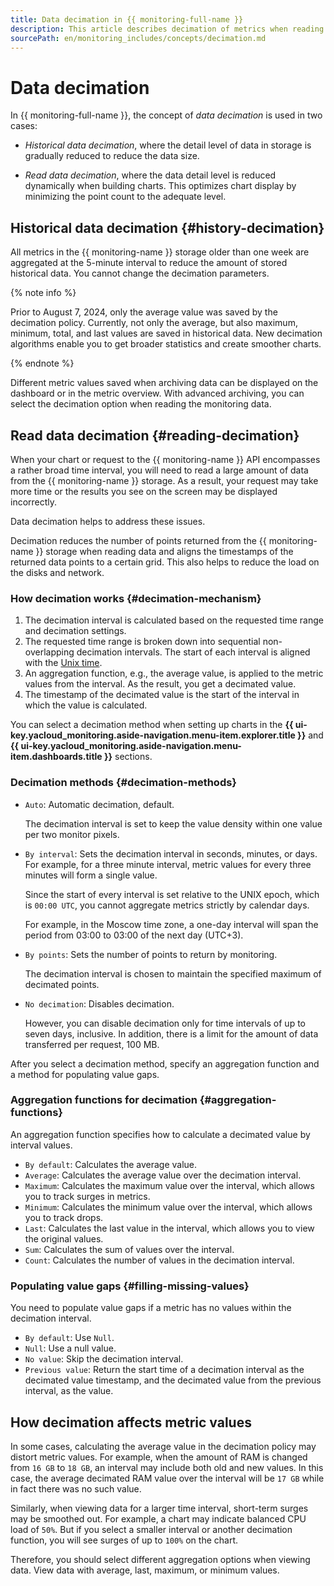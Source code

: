 ```yaml
---
title: Data decimation in {{ monitoring-full-name }}
description: This article describes decimation of metrics when reading data from {{ monitoring-name }} and decimation of historical metrics aimed at optimizing data storage in {{ monitoring-name }}.
sourcePath: en/monitoring_includes/concepts/decimation.md
---
```


# Data decimation

In {{ monitoring-full-name }}, the concept of _data decimation_ is used in two cases:

* _Historical data decimation_, where the detail level of data in storage is gradually reduced to reduce the data size.

* _Read data decimation_, where the data detail level is reduced dynamically when building charts. This optimizes chart display by minimizing the point count to the adequate level.

## Historical data decimation {#history-decimation}

All metrics in the {{ monitoring-name }} storage older than one week are aggregated at the 5-minute interval to reduce the amount of stored historical data. You cannot change the decimation parameters.

{% note info %}

Prior to August 7, 2024, only the average value was saved by the decimation policy. Currently, not only the average, but also maximum, minimum, total, and last values are saved in historical data. New decimation algorithms enable you to get broader statistics and create smoother charts.

{% endnote %}

Different metric values saved when archiving data can be displayed on the dashboard or in the metric overview. With advanced archiving, you can select the decimation option when reading the monitoring data.

## Read data decimation {#reading-decimation}

When your chart or request to the {{ monitoring-name }} API encompasses a rather broad time interval, you will need to read a large amount of data from the {{ monitoring-name }} storage. As a result, your request may take more time or the results you see on the screen may be displayed incorrectly.

Data decimation helps to address these issues.

Decimation reduces the number of points returned from the {{ monitoring-name }} storage when reading data and aligns the timestamps of the returned data points to a certain grid. This also helps to reduce the load on the disks and network.

### How decimation works {#decimation-mechanism}

1. The decimation interval is calculated based on the requested time range and decimation settings.
1. The requested time range is broken down into sequential non-overlapping decimation intervals. The start of each interval is aligned with the [Unix time](https://en.wikipedia.org/wiki/Unix_time).
1. An aggregation function, e.g., the average value, is applied to the metric values from the interval. As the result, you get a decimated value.
1. The timestamp of the decimated value is the start of the interval in which the value is calculated.

You can select a decimation method when setting up charts in the **{{ ui-key.yacloud_monitoring.aside-navigation.menu-item.explorer.title }}** and **{{ ui-key.yacloud_monitoring.aside-navigation.menu-item.dashboards.title }}** sections. 

### Decimation methods {#decimation-methods}

* `Auto`: Automatic decimation, default.

   The decimation interval is set to keep the value density within one value per two monitor pixels.

* `By interval`: Sets the decimation interval in seconds, minutes, or days. For example, for a three minute interval, metric values for every three minutes will form a single value.

   Since the start of every interval is set relative to the UNIX epoch, which is `00:00 UTC`, you cannot aggregate metrics strictly by calendar days.

   For example, in the Moscow time zone, a one-day interval will span the period from 03:00 to 03:00 of the next day (UTC+3).

* `By points`: Sets the number of points to return by monitoring.

   The decimation interval is chosen to maintain the specified maximum of decimated points.

* `No decimation`: Disables decimation.

   However, you can disable decimation only for time intervals of up to seven days, inclusive. In addition, there is a limit for the amount of data transferred per request, 100 MB.

After you select a decimation method, specify an aggregation function and a method for populating value gaps.

### Aggregation functions for decimation {#aggregation-functions}

An aggregation function specifies how to calculate a decimated value by interval values.

* `By default`: Calculates the average value.
* `Average`: Calculates the average value over the decimation interval.
* `Maximum`: Calculates the maximum value over the interval, which allows you to track surges in metrics.
* `Minimum`: Calculates the minimum value over the interval, which allows you to track drops.
* `Last`: Calculates the last value in the interval, which allows you to view the original values.
* `Sum`: Calculates the sum of values over the interval.
* `Count`: Calculates the number of values in the decimation interval.

### Populating value gaps {#filling-missing-values}

You need to populate value gaps if a metric has no values within the decimation interval.

* `By default`: Use `Null`.
* `Null`: Use a null value.
* `No value`: Skip the decimation interval.
* `Previous value`: Return the start time of a decimation interval as the decimated value timestamp, and the decimated value from the previous interval, as the value.

## How decimation affects metric values

In some cases, calculating the average value in the decimation policy may distort metric values. For example, when the amount of RAM is changed from `16 GB` to `18 GB`, an interval may include both old and new values. In this case, the average decimated RAM value over the interval will be `17 GB` while in fact there was no such value.

Similarly, when viewing data for a larger time interval, short-term surges may be smoothed out. For example, a chart may indicate balanced CPU load of `50%`. But if you select a smaller interval or another decimation function, you will see surges of up to `100%` on the chart.

Therefore, you should select different aggregation options when viewing data. View data with average, last, maximum, or minimum values.